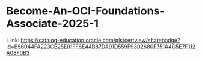 # Become-An-OCI-Foundations-Associate-2025-1

Llink: https://catalog-education.oracle.com/pls/certview/sharebadge?id=B56044FA223CB25E01FF6E44B87DA91D559F9302680F751A4C5E7F112A08F0B3